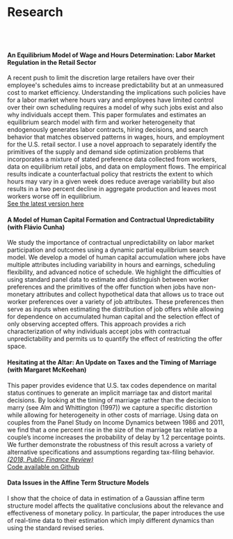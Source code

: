 # Research 
<br><br>
#### An Equilibrium Model of Wage and Hours Determination: Labor Market Regulation in the Retail Sector
A recent push to limit the discretion large retailers have over their employee's schedules aims to increase predictability but at an unmeasured cost to market efficiency. Understanding the implications such policies have for a labor market where hours vary and employees have limited control over their own scheduling requires a model of why such jobs exist and also why individuals accept them. This paper formulates and estimates an equilibrium search model with firm and worker heterogeneity that endogenously generates labor contracts, hiring decisions, and search behavior that matches observed patterns in wages, hours, and employment for the U.S. retail sector. I use a novel approach to separately identify the primitives of the supply and demand side optimization problems that incorporates a mixture of stated preference data collected from workers, data on equilibrium retail jobs, and data on employment flows. The empirical results indicate a counterfactual policy that restricts the extent to which hours may vary in a given week does reduce average variability but also results in a two percent decline in aggregate production and leaves most workers worse off in equilibrium.<br>
[See the latest version here](nfrazier-geneqm.pdf)

#### A Model of Human Capital Formation and Contractual Unpredictability (with Flávio Cunha)
We study the importance of contractual unpredictability on labor market participation and outcomes using a dynamic partial equilibrium search model. We develop a model of human capital accumulation where jobs have multiple attributes including variability in hours and earnings, scheduling flexibility, and advanced notice of schedule. We highlight the difficulties of using standard panel data to estimate and distinguish between worker preferences and the primitives of the offer function when jobs have non-monetary attributes and collect hypothetical data that allows us to trace out worker preferences over a variety of job attributes. These preferences then serve as inputs when estimating the distribution of job offers while allowing for dependence on accumulated human capital and the selection effect of only observing accepted offers. This approach provides a rich characterization of why individuals accept jobs with contractual unpredictability and permits us to quantify the effect of restricting the offer space.<br>

#### Hesitating at the Altar: An Update on Taxes and the Timing of Marriage (with Margaret McKeehan)
This paper provides evidence that U.S. tax codes dependence on marital status continues to generate an implicit marriage tax and distort marital decisions. By looking at the timing of marriage rather than the decision to marry (see Alm and Whittington (1997)) we capture a specific distortion while allowing for
heterogeneity in other costs of marriage. Using data on couples from the Panel Study on Income Dynamics between 1986 and 2011, we find that a one percent rise in the size of the marriage tax relative to a couple’s income increases the probability of delay by 1.2 percentage points. We further demonstrate the robustness of this result across a variety of alternative specifications and assumptions regarding tax-filing behavior. [*(2018, Public Finance Review)*](http://journals.sagepub.com/doi/full/10.1177/1091142116687841)
<br>
[Code available on Github](https://github.com/npfrazier/Marriage-Tax-Study)

#### Data Issues in the Affine Term Structure Models
I show that the choice of data in estimation of a Gaussian affine term structure model affects the qualitative conclusions about the relevance and effectiveness of monetary policy. In particular, the paper introduces the use of real-time data to their estimation which imply different dynamics than using the standard revised series.
